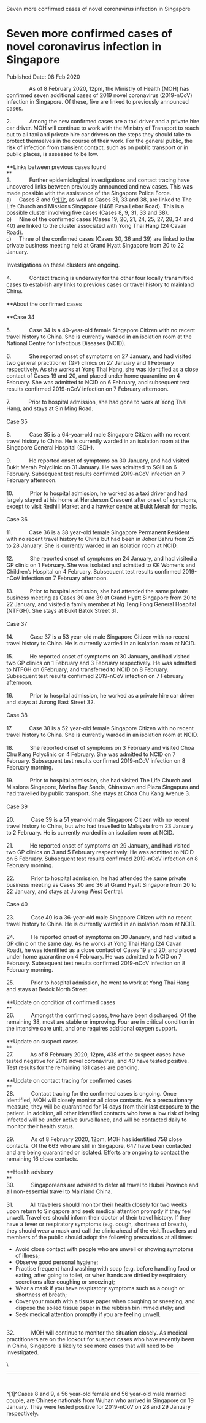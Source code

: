 Seven more confirmed cases of novel coronavirus infection in Singapore

Seven more confirmed cases of novel coronavirus infection in Singapore
======================================================================

Published Date: 08 Feb 2020

               As of 8 February 2020, 12pm, the Ministry of Health (MOH)
has confirmed seven additional cases of 2019 novel coronavirus
(2019-nCoV) infection in Singapore. Of these, five are linked to
previously announced cases.\
\
2.            Among the new confirmed cases are a taxi driver and a
private hire car driver. MOH will continue to work with the Ministry of
Transport to reach out to all taxi and private hire car drivers on the
steps they should take to protect themselves in the course of their
work. For the general public, the risk of infection from transient
contact, such as on public transport or in public places, is assessed to
be low.\
\
**Links between previous cases found\
**\
3.            Further epidemiological investigations and contact tracing
have uncovered links between previously announced and new cases. This
was made possible with the assistance of the Singapore Police Force.\
a)     Cases 8 and 9[^\[1\]^](#section1), as well as Cases 31, 33 and
38, are linked to The Life Church and Missions Singapore (146B Paya
Lebar Road). This is a possible cluster involving five cases (Cases 8,
9, 31, 33 and 38).\
b)     Nine of the confirmed cases (Cases 19, 20, 21, 24, 25, 27, 28, 34
and 40) are linked to the cluster associated with Yong Thai Hang (24
Cavan Road).\
c)     Three of the confirmed cases (Cases 30, 36 and 39) are linked to
the private business meeting held at Grand Hyatt Singapore from 20 to 22
January.\
\
Investigations on these clusters are ongoing.\
\
4.            Contact tracing is underway for the other four locally
transmitted cases to establish any links to previous cases or travel
history to mainland China.\
\
**About the confirmed cases\
\
**Case 34\
\
5.            Case 34 is a 40-year-old female Singapore Citizen with no
recent travel history to China. She is currently warded in an isolation
room at the National Centre for Infectious Diseases (NCID).\
\
6.            She reported onset of symptoms on 27 January, and had
visited two general practitioner (GP) clinics on 27 January and 1
February respectively. As she works at Yong Thai Hang, she was
identified as a close contact of Cases 19 and 20, and placed under home
quarantine on 4 February. She was admitted to NCID on 6 February, and
subsequent test results confirmed 2019-nCoV infection on 7 February
afternoon.\
\
7.            Prior to hospital admission, she had gone to work at Yong
Thai Hang, and stays at Sin Ming Road.\
\
Case 35\
\
8.            Case 35 is a 64-year-old male Singapore Citizen with no
recent travel history to China. He is currently warded in an isolation
room at the Singapore General Hospital (SGH).\
\
9.            He reported onset of symptoms on 30 January, and had
visited Bukit Merah Polyclinic on 31 January. He was admitted to SGH on
6 February. Subsequent test results confirmed 2019-nCoV infection on 7
February afternoon.\
\
10.           Prior to hospital admission, he worked as a taxi driver
and had largely stayed at his home at Henderson Crescent after onset of
symptoms, except to visit Redhill Market and a hawker centre at Bukit
Merah for meals.\
\
Case 36\
\
11.           Case 36 is a 38 year-old female Singapore Permanent
Resident with no recent travel history to China but had been in Johor
Bahru from 25 to 28 January. She is currently warded in an isolation
room at NCID.\
\
12.           She reported onset of symptoms on 24 January, and had
visited a GP clinic on 1 February. She was isolated and admitted to KK
Women’s and Children’s Hospital on 4 February. Subsequent test results
confirmed 2019-nCoV infection on 7 February afternoon.\
\
13.           Prior to hospital admission, she had attended the same
private business meeting as Cases 30 and 39 at Grand Hyatt Singapore
from 20 to 22 January, and visited a family member at Ng Teng Fong
General Hospital (NTFGH). She stays at Bukit Batok Street 31.\
\
Case 37\
\
14.           Case 37 is a 53 year-old male Singapore Citizen with no
recent travel history to China. He is currently warded in an isolation
room at NCID.\
\
15.           He reported onset of symptoms on 30 January, and had
visited two GP clinics on 1 February and 3 February respectively. He was
admitted to NTFGH on 6February, and transferred to NCID on 8 February.
Subsequent test results confirmed 2019-nCoV infection on 7 February
afternoon.\
\
16.           Prior to hospital admission, he worked as a private hire
car driver and stays at Jurong East Street 32.\
\
Case 38\
\
17.           Case 38 is a 52 year-old female Singapore Citizen with no
recent travel history to China. She is currently warded in an isolation
room at NCID.\
\
18.           She reported onset of symptoms on 3 February and visited
Choa Chu Kang Polyclinic on 4 February. She was admitted to NCID on 7
February. Subsequent test results confirmed 2019-nCoV infection on 8
February morning.\
\
19.           Prior to hospital admission, she had visited The Life
Church and Missions Singapore, Marina Bay Sands, Chinatown and Plaza
Singapura and had travelled by public transport. She stays at Choa Chu
Kang Avenue 3.\
\
Case 39\
\
20.           Case 39 is a 51 year-old male Singapore Citizen with no
recent travel history to China, but who had travelled to Malaysia from
23 January to 2 February. He is currently warded in an isolation room at
NCID.\
\
21.           He reported onset of symptoms on 29 January, and had
visited two GP clinics on 3 and 5 February respectively. He was admitted
to NCID on 6 February. Subsequent test results confirmed 2019-nCoV
infection on 8 February morning.\
\
22.           Prior to hospital admission, he had attended the same
private business meeting as Cases 30 and 36 at Grand Hyatt Singapore
from 20 to 22 January, and stays at Jurong West Central.\
\
Case 40\
\
23.           Case 40 is a 36-year-old male Singapore Citizen with no
recent travel history to China. He is currently warded in an isolation
room at NCID.\
\
24.           He reported onset of symptoms on 30 January, and had
visited a GP clinic on the same day. As he works at Yong Thai Hang (24
Cavan Road), he was identified as a close contact of Cases 19 and 20,
and placed under home quarantine on 4 February. He was admitted to NCID
on 7 February. Subsequent test results confirmed 2019-nCoV infection on
8 February morning.\
\
25.           Prior to hospital admission, he went to work at Yong Thai
Hang and stays at Bedok North Street.\
\
**Update on condition of confirmed cases\
**\
26.           Amongst the confirmed cases, two have been discharged. Of
the remaining 38, most are stable or improving. Four are in critical
condition in the intensive care unit, and one requires additional oxygen
support.\
\
**Update on suspect cases\
**\
27.           As of 8 February 2020, 12pm, 438 of the suspect cases have
tested negative for 2019 novel coronavirus, and 40 have tested positive.
Test results for the remaining 181 cases are pending.\
\
**Update on contact tracing for confirmed cases\
**\
28.           Contact tracing for the confirmed cases is ongoing. Once
identified, MOH will closely monitor all close contacts. As a
precautionary measure, they will be quarantined for 14 days from their
last exposure to the patient. In addition, all other identified contacts
who have a low risk of being infected will be under active surveillance,
and will be contacted daily to monitor their health status.\
\
29.           As of 8 February 2020, 12pm, MOH has identified 758 close
contacts. Of the 663 who are still in Singapore, 647 have been contacted
and are being quarantined or isolated. Efforts are ongoing to contact
the remaining 16 close contacts.\
\
**Health advisory\
**\
30.           Singaporeans are advised to defer all travel to Hubei
Province and all non-essential travel to Mainland China.\
\
31.           All travellers should monitor their health closely for two
weeks upon return to Singapore and seek medical attention promptly if
they feel unwell. Travellers should inform their doctor of their travel
history. If they have a fever or respiratory symptoms (e.g. cough,
shortness of breath), they should wear a mask and call the clinic ahead
of the visit.Travellers and members of the public should adopt the
following precautions at all times:

-   Avoid close contact with people who are unwell or showing symptoms
    of illness;
-   Observe good personal hygiene;
-   Practise frequent hand washing with soap (e.g. before handling food
    or eating, after going to toilet, or when hands are dirtied by
    respiratory secretions after coughing or sneezing);
-   Wear a mask if you have respiratory symptoms such as a cough or
    shortness of breath;
-   Cover your mouth with a tissue paper when coughing or sneezing, and
    dispose the soiled tissue paper in the rubbish bin immediately; and
-   Seek medical attention promptly if you are feeling unwell.

\
32.           MOH will continue to monitor the situation closely. As
medical practitioners are on the lookout for suspect cases who have
recently been in China, Singapore is likely to see more cases that will
need to be investigated.

<div>

\

------------------------------------------------------------------------

<div id="ftn1">

 

^\[1\]^Cases 8 and 9, a 56 year-old female and 56 year-old male married
couple, are Chinese nationals from Wuhan who arrived in Singapore on 19
January. They were tested positive for 2019-nCoV on 28 and 29 January
respectively.

 

 

</div>

</div>
